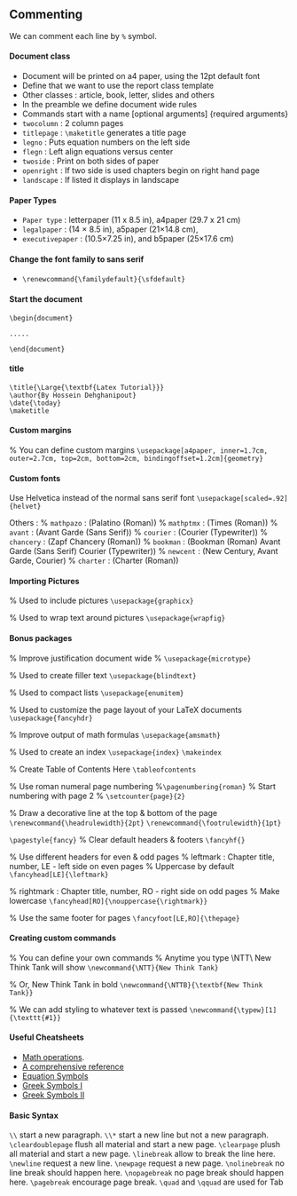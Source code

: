 ## Commenting
We can comment each line by `%` symbol.

#### Document class

  - Document will be printed on a4 paper, using the 12pt default font
  - Define that we want to use the report class template
  - Other classes : article, book, letter, slides and others
  - In the preamble we define document wide rules
  - Commands start with a name [optional arguments] {required arguments}
  - `twocolumn` : 2 column pages
  - `titlepage` : `\maketitle` generates a title page
  - `legno` : Puts equation numbers on the left side
  - `flegn` : Left align equations versus center
  - `twoside` : Print on both sides of paper
  - `openright` : If two side is used chapters begin on right hand page
  - `landscape` : If listed it displays in landscape


#### Paper Types

  - `Paper type` : letterpaper (11 x 8.5 in), a4paper (29.7 x 21 cm)
  - `legalpaper` : (14 × 8.5 in), a5paper (21×14.8 cm),
  - `executivepaper` : (10.5×7.25 in), and b5paper (25×17.6 cm)


#### Change the font family to sans serif
  - `\renewcommand{\familydefault}{\sfdefault}`

#### Start the document
```
\begin{document}

.....

\end{document}
```

#### title
```
\title{\Large{\textbf{Latex Tutorial}}}
\author{By Hossein Dehghanipout}
\date{\today}
\maketitle
```

#### Custom margins
% You can define custom margins
` \usepackage[a4paper, inner=1.7cm, outer=2.7cm, top=2cm, bottom=2cm, bindingoffset=1.2cm]{geometry} `



#### Custom fonts
Use Helvetica instead of the normal sans serif font
`\usepackage[scaled=.92]{helvet}`

Others :
% `mathpazo` :  (Palatino (Roman))
% `mathptmx` : (Times (Roman))
% `avant` : (Avant Garde (Sans Serif))
% `courier` : (Courier (Typewriter))
% `chancery` : (Zapf Chancery (Roman))
% `bookman` : (Bookman (Roman) Avant Garde (Sans Serif) Courier (Typewriter))
% `newcent` : (New Century, Avant Garde, Courier)
% `charter` : (Charter (Roman))


#### Importing Pictures
% Used to include pictures
`\usepackage{graphicx}`

% Used to wrap text around pictures
`\usepackage{wrapfig}`

#### Bonus packages
% Improve justification document wide
% `\usepackage{microtype}`

% Used to create filler text
`\usepackage{blindtext}`


% Used to compact lists
`\usepackage{enumitem}`

% Used to customize the page layout of your LaTeX documents
`\usepackage{fancyhdr}`

% Improve output of math formulas
`\usepackage{amsmath}`

% Used to create an index
`\usepackage{index}`
`\makeindex`

% Create Table of Contents Here
`\tableofcontents`

% Use roman numeral page numbering
%`\pagenumbering{roman}`
% Start numbering with page 2
% `\setcounter{page}{2}`

% Draw a decorative line at the top & bottom of the page
`\renewcommand{\headrulewidth}{2pt}`
`\renewcommand{\footrulewidth}{1pt}`


`\pagestyle{fancy}`
% Clear default headers & footers
`\fancyhf{}`



  % Use different headers for even & odd pages
  % leftmark : Chapter title, number, LE - left side on even pages
  % Uppercase by default
`\fancyhead[LE]{\leftmark} `

  % rightmark : Chapter title, number, RO - right side on odd pages
  % Make lowercase
  `\fancyhead[RO]{\nouppercase{\rightmark}}`

  % Use the same footer for pages
  `\fancyfoot[LE,RO]{\thepage}`






#### Creating custom commands
% You can define your own commands
% Anytime you type \NTT\ New Think Tank will show
`\newcommand{\NTT}{New Think Tank}`

% Or, New Think Tank in bold
`\newcommand{\NTTB}{\textbf{New Think Tank}}`

% We can add styling to whatever text is passed
`\newcommand{\typew}[1]{\texttt{#1}}`


#### Useful Cheatsheets  
  - [Math operations](https://math.iranquestion.ir/index.php?qa=%D8%B1%D8%A7%D9%87%D9%86%D9%85%D8%A7%DB%8C-%D8%AA%D8%A7%DB%8C%D9%BE).
  - [A comprehensive reference](https://en.wikibooks.org/wiki/LaTeX)
  - [Equation Symbols](https://www.stevesque.com/symbols/)
  - [Greek Symbols I](https://oeis.org/wiki/List_of_LaTeX_mathematical_symbols)
  - [Greek Symbols II](http://detexify.kirelabs.org/symbols.html)

#### Basic Syntax
`\\` start a new paragraph.
`\\*` start a new line but not a new paragraph.
`\cleardoublepage` flush all material and start a new page.
`\clearpage` plush all material and start a new page.
`\linebreak` allow to break the line here.
`\newline` request a new line.
`\newpage` request a new page.
`\nolinebreak` no line break should happen here.
`\nopagebreak` no page break should happen here.
`\pagebreak` encourage page break.
`\quad` and `\qquad` are used for Tab
